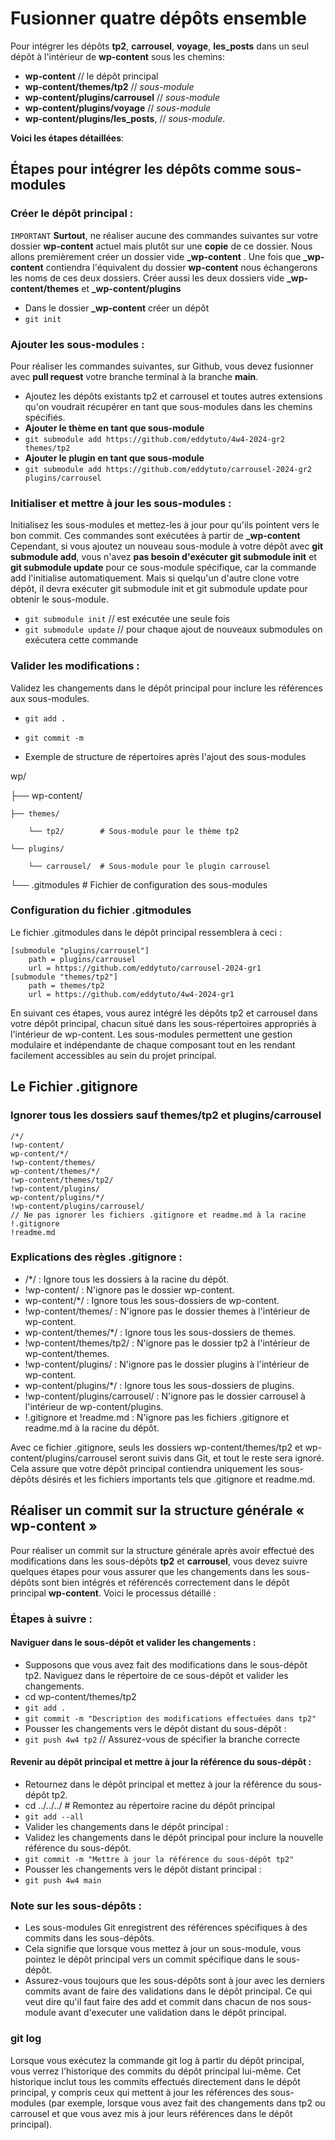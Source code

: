 # Fusionner quatre dépôts ensemble

Pour intégrer les dépôts **tp2**, **carrousel**, **voyage**, **les_posts** dans un seul dépôt à l'intérieur de **wp-content** sous les chemins:
- **wp-content** // le dépôt principal
- **wp-content/themes/tp2** // _sous-module_
- **wp-content/plugins/carrousel** // _sous-module_
- **wp-content/plugins/voyage** // _sous-module_
- **wp-content/plugins/les_posts**, // _sous-module_.

**Voici les étapes détaillées**:

## Étapes pour intégrer les dépôts comme sous-modules

### Créer le dépôt principal :

```IMPORTANT``` **Surtout**, ne réaliser aucune des commandes suivantes sur votre dossier **wp-content** actuel mais plutôt sur une **copie** de ce dossier.
Nous allons premièrement créer un dossier vide **\_wp-content** .
Une fois que **\_wp-content** contiendra l'équivalent du dossier **wp-content** nous échangerons les noms de ces deux dossiers. Créer aussi les deux dossiers vide **_wp-content/themes** et **_wp-content/plugins**

- Dans le dossier **\_wp-content** créer un dépôt
- `git init`

### Ajouter les sous-modules :

Pour réaliser les commandes suivantes, sur Github, vous devez fusionner avec **pull request** votre branche terminal à la branche **main**.

- Ajoutez les dépôts existants tp2 et carrousel et toutes autres extensions qu'on voudrait récupérer en tant que sous-modules dans les chemins spécifiés.
- **Ajouter le thème en tant que sous-module**
- `git submodule add https://github.com/eddytuto/4w4-2024-gr2 themes/tp2`
- **Ajouter le plugin en tant que sous-module**
- `git submodule add https://github.com/eddytuto/carrousel-2024-gr2 plugins/carrousel`

### Initialiser et mettre à jour les sous-modules :

Initialisez les sous-modules et mettez-les à jour pour qu'ils pointent vers le bon commit.
Ces commandes sont exécutées à partir de **_wp-content**
Cependant, si vous ajoutez un nouveau sous-module à votre dépôt avec **git submodule add**, vous n'avez **pas besoin d'exécuter git submodule init**  et **git submodule update** pour ce sous-module spécifique, car la commande add l'initialise automatiquement. Mais si quelqu'un d'autre clone votre dépôt, il devra exécuter git submodule init et git submodule update pour obtenir le sous-module.

- `git submodule init` // est exécutée une seule fois
- `git submodule update` // pour chaque ajout de nouveaux submodules on exécutera cette commande

### Valider les modifications :

Validez les changements dans le dépôt principal pour inclure les références aux sous-modules.

- `git add .`
- `git commit -m`


- Exemple de structure de répertoires après l'ajout des sous-modules

wp/

├── wp-content/

    ├── themes/

        └── tp2/        # Sous-module pour le thème tp2

    └── plugins/

        └── carrousel/  # Sous-module pour le plugin carrousel

└── .gitmodules # Fichier de configuration des sous-modules

### Configuration du fichier .gitmodules

Le fichier .gitmodules dans le dépôt principal ressemblera à ceci :
```
[submodule "plugins/carrousel"]
	path = plugins/carrousel
	url = https://github.com/eddytuto/carrousel-2024-gr1
[submodule "themes/tp2"]
	path = themes/tp2
	url = https://github.com/eddytuto/4w4-2024-gr1
```

En suivant ces étapes, vous aurez intégré les dépôts tp2 et carrousel dans votre dépôt principal, chacun situé dans les sous-répertoires appropriés à l'intérieur de wp-content. Les sous-modules permettent une gestion modulaire et indépendante de chaque composant tout en les rendant facilement accessibles au sein du projet principal.

## Le Fichier .gitignore

### Ignorer tous les dossiers sauf themes/tp2 et plugins/carrousel

```
/*/
!wp-content/
wp-content/*/
!wp-content/themes/
wp-content/themes/*/
!wp-content/themes/tp2/
!wp-content/plugins/
wp-content/plugins/*/
!wp-content/plugins/carrousel/
// Ne pas ignorer les fichiers .gitignore et readme.md à la racine
!.gitignore
!readme.md
```

### Explications des règles .gitignore :

- /\*/ : Ignore tous les dossiers à la racine du dépôt.
- !wp-content/ : N'ignore pas le dossier wp-content.
- wp-content/\*/ : Ignore tous les sous-dossiers de wp-content.
- !wp-content/themes/ : N'ignore pas le dossier themes à l'intérieur de wp-content.
- wp-content/themes/\*/ : Ignore tous les sous-dossiers de themes.
- !wp-content/themes/tp2/ : N'ignore pas le dossier tp2 à l'intérieur de wp-content/themes.
- !wp-content/plugins/ : N'ignore pas le dossier plugins à l'intérieur de wp-content.
- wp-content/plugins/\*/ : Ignore tous les sous-dossiers de plugins.
- !wp-content/plugins/carrousel/ : N'ignore pas le dossier carrousel à l'intérieur de wp-content/plugins.
- !.gitignore et !readme.md : N'ignore pas les fichiers .gitignore et readme.md à la racine du dépôt.

Avec ce fichier .gitignore, seuls les dossiers wp-content/themes/tp2 et wp-content/plugins/carrousel seront suivis dans Git, et tout le reste sera ignoré. Cela assure que votre dépôt principal contiendra uniquement les sous-dépôts désirés et les fichiers importants tels que .gitignore et readme.md.

## Réaliser un commit sur la structure générale « wp-content »

Pour réaliser un commit sur la structure générale après avoir effectué des modifications dans les sous-dépôts **tp2** et **carrousel**, vous devez suivre quelques étapes pour vous assurer que les changements dans les sous-dépôts sont bien intégrés et référencés correctement dans le dépôt principal **wp-content**. Voici le processus détaillé :

### Étapes à suivre :

#### Naviguer dans le sous-dépôt et valider  les changements :

- Supposons que vous avez fait des modifications dans le sous-dépôt tp2. Naviguez dans le répertoire de ce sous-dépôt et valider les changements.
- cd wp-content/themes/tp2
- `git add .`
- `git commit -m "Description des modifications effectuées dans tp2"`
- Pousser les changements vers le dépôt distant du sous-dépôt :
- `git push 4w4 tp2` // Assurez-vous de spécifier la branche correcte

#### Revenir au dépôt principal et mettre à jour la référence du sous-dépôt :

- Retournez dans le dépôt principal et mettez à jour la référence du sous-dépôt tp2.
- cd ../../../ # Remontez au répertoire racine du dépôt principal
- `git add --all`
- Valider les changements dans le dépôt principal :
- Validez les changements dans le dépôt principal pour inclure la nouvelle référence du sous-dépôt.
- `git commit -m "Mettre à jour la référence du sous-dépôt tp2"`
- Pousser les changements vers le dépôt distant principal :
- `git push 4w4 main`


### Note sur les sous-dépôts :

- Les sous-modules Git enregistrent des références spécifiques à des commits dans les sous-dépôts.
- Cela signifie que lorsque vous mettez à jour un sous-module, vous pointez le dépôt principal vers un commit spécifique dans le sous-dépôt.
- Assurez-vous toujours que les sous-dépôts sont à jour avec les derniers commits avant de faire des validations dans le dépôt principal. Ce qui veut dire qu'il faut faire des add et commit dans chacun de nos sous-module avant d'executer une validation dans le dépôt principal.

### git log

Lorsque vous exécutez la commande git log à partir du dépôt principal, vous verrez l'historique des commits du dépôt principal lui-même. Cet historique inclut tous les commits effectués directement dans le dépôt principal, y compris ceux qui mettent à jour les références des sous-modules (par exemple, lorsque vous avez fait des changements dans tp2 ou carrousel et que vous avez mis à jour leurs références dans le dépôt principal).

